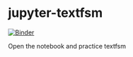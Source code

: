 # jupyter-textfsm

[![Binder](https://mybinder.org/badge_logo.svg)](https://mybinder.org/v2/gh/jgroom33/jupyter-textfsm.git/master)

Open the notebook and practice textfsm
